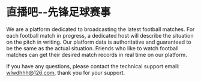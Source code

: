 # 直播吧--先锋足球赛事

We are a platform dedicated to broadcasting the latest football matches. For each football match in progress, a dedicated host will describe the situation on the pitch in writing. Our platform data is authoritative and guaranteed to be the same as the actual situation. Friends who like to watch football matches can get their desired match records in real time on our platform.

If you have any questions, please contact the technical support email: wlwdhhh@126.com, thank you for your support.

